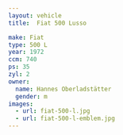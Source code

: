 ```yaml
---
layout: vehicle
title:  Fiat 500 Lusso

make: Fiat
type: 500 L
year: 1972
ccm: 740
ps: 35
zyl: 2
owner:
  name: Hannes Oberladstätter
  gender: m
images:
  - url: fiat-500-l.jpg
  - url: fiat-500-l-emblem.jpg
---
```

